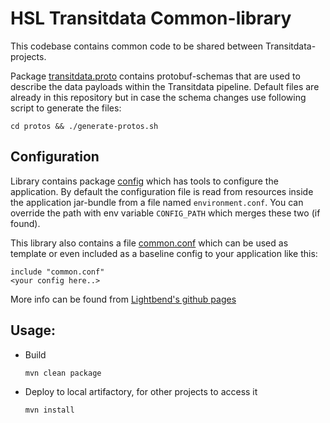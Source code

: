# HSL Transitdata Common-library

This codebase contains common code to be shared between Transitdata-projects. 

Package [transitdata.proto](src/main/java/fi/hsl/common/transitdata/proto) contains protobuf-schemas that are used to describe the 
 data payloads within the Transitdata pipeline. Default files are already in this repository but in case the schema changes
 use following script to generate the files:
 
  `cd protos && ./generate-protos.sh`   
  

## Configuration

Library contains package [config](src/main/java/fi/hsl/common/config) which has tools to configure the application. 
By default the configuration file is read from resources inside the application jar-bundle from a file named `environment.conf`.
You can override the path with env variable `CONFIG_PATH` which merges these two (if found).

This library also contains a file [common.conf](src/main/resources/common.conf) which can be used as template or even 
included as a baseline config to your application like this:

  `include "common.conf"`   
  `<your config here..>`   


More info can be found from [Lightbend's github pages](https://github.com/lightbend/config)

## Usage:

- Build

  `mvn clean package`
  
- Deploy to local artifactory, for other projects to access it

  `mvn install`
  